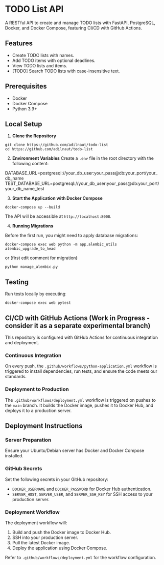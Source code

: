 # TODO List API

A RESTful API to create and manage TODO lists with FastAPI, PostgreSQL, Docker, and Docker Compose, featuring CI/CD with GitHub Actions.

## Features

- Create TODO lists with names.
- Add TODO items with optional deadlines.
- View TODO lists and items.
- [TODO] Search TODO lists with case-insensitive text.

## Prerequisites

- Docker
- Docker Compose
- Python 3.9+

## Local Setup

1. **Clone the Repository**
``` 
git clone https://github.com/adilnaut/todo-list
cd https://github.com/adilnaut/todo-list
```
 
2. **Environment Variables**
Create a `.env` file in the root directory with the following content:

DATABASE_URL=postgresql://your_db_user:your_pass@db:your_port/your_db_name
TEST_DATABASE_URL=postgresql://your_db_user:your_pass@db:your_port/your_db_name_test

3. **Start the Application with Docker Compose**

```
docker-compose up --build
```

The API will be accessible at `http://localhost:8000`.

4. **Running Migrations**

Before the first run, you might need to apply database migrations:

```
docker-compose exec web python -m app.alembic_utils alembic_upgrade_to_head
```

or (first edit comment for migration)

```
python manage_alembic.py 
```

## Testing

Run tests locally by executing:

```
docker-compose exec web pytest
```



## CI/CD with GitHub Actions (Work in Progress - consider it as a separate experimental branch) 

This repository is configured with GitHub Actions for continuous integration and deployment.

### Continuous Integration

On every push, the `.github/workflows/python-application.yml` workflow is triggered to install dependencies, run tests, and ensure the code meets our standards.

### Deployment to Production

The `.github/workflows/deployment.yml` workflow is triggered on pushes to the `main` branch. It builds the Docker image, pushes it to Docker Hub, and deploys it to a production server.

## Deployment Instructions

### Server Preparation

Ensure your Ubuntu/Debian server has Docker and Docker Compose installed.

### GitHub Secrets

Set the following secrets in your GitHub repository:

- `DOCKER_USERNAME` and `DOCKER_PASSWORD` for Docker Hub authentication.
- `SERVER_HOST`, `SERVER_USER`, and `SERVER_SSH_KEY` for SSH access to your production server.

### Deployment Workflow

The deployment workflow will:

1. Build and push the Docker image to Docker Hub.
2. SSH into your production server.
3. Pull the latest Docker image.
4. Deploy the application using Docker Compose.

Refer to `.github/workflows/deployment.yml` for the workflow configuration.


